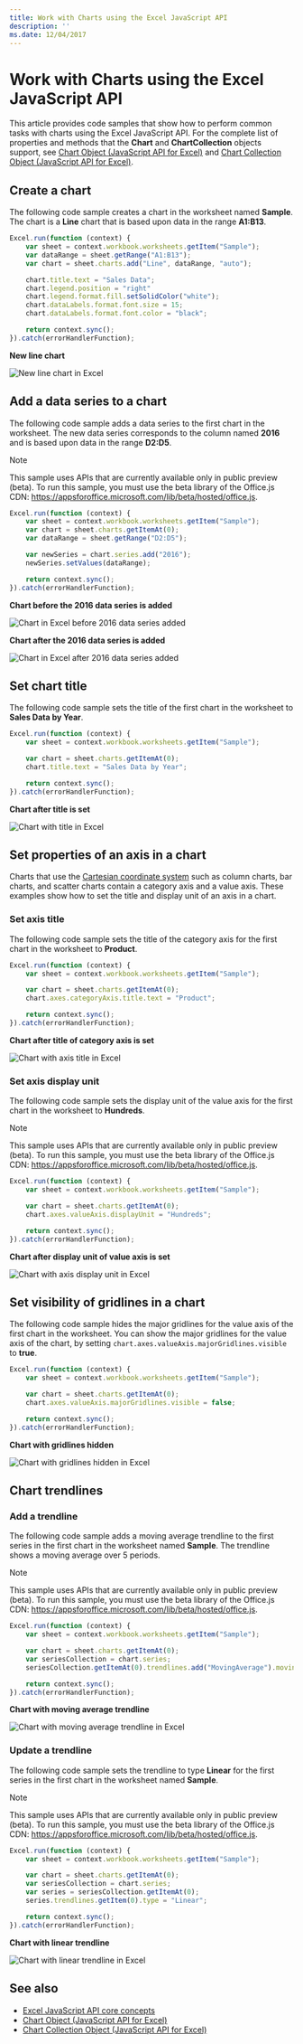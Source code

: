 ```yaml
---
title: Work with Charts using the Excel JavaScript API
description: ''
ms.date: 12/04/2017
---
```




# Work with Charts using the Excel JavaScript API

This article provides code samples that show how to perform common tasks with charts using the Excel JavaScript API. 
For the complete list of properties and methods that the **Chart** and **ChartCollection** objects support, see [Chart Object (JavaScript API for Excel)](https://dev.office.com/reference/add-ins/excel/chart) and [Chart Collection Object (JavaScript API for Excel)](https://dev.office.com/reference/add-ins/excel/chartcollection).

## Create a chart

The following code sample creates a chart in the worksheet named **Sample**. The chart is a **Line** chart that is based upon data in the range **A1:B13**.

```js
Excel.run(function (context) {
    var sheet = context.workbook.worksheets.getItem("Sample");
    var dataRange = sheet.getRange("A1:B13");
    var chart = sheet.charts.add("Line", dataRange, "auto");

    chart.title.text = "Sales Data";
    chart.legend.position = "right"
    chart.legend.format.fill.setSolidColor("white");
    chart.dataLabels.format.font.size = 15;
    chart.dataLabels.format.font.color = "black";

    return context.sync();
}).catch(errorHandlerFunction);
```

**New line chart**

![New line chart in Excel](../images/excel-charts-create-line.png)


## Add a data series to a chart

The following code sample adds a data series to the first chart in the worksheet. The new data series corresponds to the column named **2016** and is based upon data in the range **D2:D5**.

> [!NOTE]
> This sample uses APIs that are currently available only in public preview (beta). To run this sample, you must use the beta library of the Office.js CDN: https://appsforoffice.microsoft.com/lib/beta/hosted/office.js.

```js
Excel.run(function (context) {
    var sheet = context.workbook.worksheets.getItem("Sample");
    var chart = sheet.charts.getItemAt(0);
    var dataRange = sheet.getRange("D2:D5");

    var newSeries = chart.series.add("2016");
    newSeries.setValues(dataRange);

    return context.sync();
}).catch(errorHandlerFunction);
```

**Chart before the 2016 data series is added**

![Chart in Excel before 2016 data series added](../images/excel-charts-data-series-before.png)

**Chart after the 2016 data series is added**

![Chart in Excel after 2016 data series added](../images/excel-charts-data-series-after.png)

## Set chart title

The following code sample sets the title of the first chart in the worksheet to **Sales Data by Year**. 

```js
Excel.run(function (context) {
    var sheet = context.workbook.worksheets.getItem("Sample");

    var chart = sheet.charts.getItemAt(0);
    chart.title.text = "Sales Data by Year";

    return context.sync();
}).catch(errorHandlerFunction);
```

**Chart after title is set**

![Chart with title in Excel](../images/excel-charts-title-set.png)

## Set properties of an axis in a chart

Charts that use the [Cartesian coordinate system](https://en.wikipedia.org/wiki/Cartesian_coordinate_system) such as column charts, bar charts, and scatter charts contain a category axis and a value axis. These examples show how to set the title and display unit of an axis in a chart.

### Set axis title

The following code sample sets the title of the category axis for the first chart in the worksheet to **Product**.

```js
Excel.run(function (context) {
    var sheet = context.workbook.worksheets.getItem("Sample");

    var chart = sheet.charts.getItemAt(0);
    chart.axes.categoryAxis.title.text = "Product";

    return context.sync();
}).catch(errorHandlerFunction);
```

**Chart after title of category axis is set**

![Chart with axis title in Excel](../images/excel-charts-axis-title-set.png)

### Set axis display unit

The following code sample sets the display unit of the value axis for the first chart in the worksheet to **Hundreds**.

> [!NOTE]
> This sample uses APIs that are currently available only in public preview (beta). To run this sample, you must use the beta library of the Office.js CDN: https://appsforoffice.microsoft.com/lib/beta/hosted/office.js.

```js
Excel.run(function (context) {
    var sheet = context.workbook.worksheets.getItem("Sample");

    var chart = sheet.charts.getItemAt(0);
    chart.axes.valueAxis.displayUnit = "Hundreds";

    return context.sync();
}).catch(errorHandlerFunction);
```

**Chart after display unit of value axis is set**

![Chart with axis display unit in Excel](../images/excel-charts-axis-display-unit-set.png)

## Set visibility of gridlines in a chart

The following code sample hides the major gridlines for the value axis of the first chart in the worksheet. You can show the major gridlines for the value axis of the chart, by setting `chart.axes.valueAxis.majorGridlines.visible` to **true**.

```js
Excel.run(function (context) {
    var sheet = context.workbook.worksheets.getItem("Sample");

    var chart = sheet.charts.getItemAt(0);
    chart.axes.valueAxis.majorGridlines.visible = false;

    return context.sync();
}).catch(errorHandlerFunction);
```

**Chart with gridlines hidden**

![Chart with gridlines hidden in Excel](../images/excel-charts-gridlines-removed.png)

## Chart trendlines

### Add a trendline

The following code sample adds a moving average trendline to the first series in the first chart in the worksheet named **Sample**. The trendline shows a moving average over 5 periods.

> [!NOTE]
> This sample uses APIs that are currently available only in public preview (beta). To run this sample, you must use the beta library of the Office.js CDN: https://appsforoffice.microsoft.com/lib/beta/hosted/office.js.

```js
Excel.run(function (context) {
    var sheet = context.workbook.worksheets.getItem("Sample");

    var chart = sheet.charts.getItemAt(0);
    var seriesCollection = chart.series;
    seriesCollection.getItemAt(0).trendlines.add("MovingAverage").movingAveragePeriod = 5;

    return context.sync();
}).catch(errorHandlerFunction);
```

**Chart with moving average trendline**

![Chart with moving average trendline in Excel](../images/excel-charts-create-trendline.png)

### Update a trendline

The following code sample sets the trendline to type **Linear** for the first series in the first chart in the worksheet named **Sample**.

> [!NOTE]
> This sample uses APIs that are currently available only in public preview (beta). To run this sample, you must use the beta library of the Office.js CDN: https://appsforoffice.microsoft.com/lib/beta/hosted/office.js.

```js
Excel.run(function (context) {
    var sheet = context.workbook.worksheets.getItem("Sample");

    var chart = sheet.charts.getItemAt(0);
    var seriesCollection = chart.series;
    var series = seriesCollection.getItemAt(0);
    series.trendlines.getItem(0).type = "Linear";

    return context.sync();
}).catch(errorHandlerFunction);
```

**Chart with linear trendline**

![Chart with linear trendline in Excel](../images/excel-charts-trendline-linear.png)

## See also

- [Excel JavaScript API core concepts](excel-add-ins-core-concepts.md)
- [Chart Object (JavaScript API for Excel)](https://dev.office.com/reference/add-ins/excel/chart) 
- [Chart Collection Object (JavaScript API for Excel)](https://dev.office.com/reference/add-ins/excel/chartcollection)